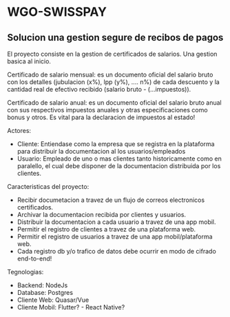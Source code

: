 # WGO-SWISSPAY

## Solucion una gestion segure de recibos de pagos

El proyecto consiste en la gestion de certificados de salarios. Una gestion basica al inicio.

Certificado de salario mensual: es un documento oficial del salario bruto con los detalles (jubulacion (x%), lpp (y%), .... n%) de cada descuento y la cantidad real de efectivo recibido (salario bruto - (...impuestos)).

Certificado de salario anual: es un documento oficial del salario bruto anual con sus respectivos impuestos anuales y otras especificaciones como bonus y otros. Es vital para la declaracion de impuestos al estado!

Actores:  

- Cliente: Entiendase como la empresa que se registra en la plataforma para distribuir la documentacion al los usuarios/empleados
- Usuario: Empleado de uno o mas clientes tanto historicamente como en paralello, el cual debe disponer de la documentacion distribuida por los clientes.

Caracteristicas del proyecto:

- Recibir documetacion a travez de un flujo de correos electronicos certificados.
- Archivar la documentacion recibida por clientes y usuarios.
- Distribuir la documentacion a cada usuario a travez de una app mobil.
- Permitir el registro de clientes a travez de una plataforma web.
- Permitir el registro de usuarios a travez de una app mobil/plataforma web.
- Cada registro db y/o trafico de datos debe ocurrir en modo de cifrado end-to-end!

Tegnologias:

- Backend: NodeJs
- Database: Postgres  
- Cliente Web: Quasar/Vue
- Cliente Mobil: Flutter? - React Native?  
